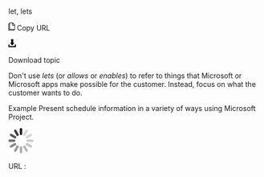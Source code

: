 # 

let, lets

![Copy URL](media/let-lets/Copy.png)
Copy URL

![Download](media/let-lets/Download.png)

Download topic

Don't use *lets* (or *allows* or *enables*) to refer to things that Microsoft or Microsoft apps make possible for the customer. Instead, focus on what the customer wants to do.

Example Present schedule information in a variety of ways using Microsoft Project.

![In progress](media/let-lets/activity-large.gif)

URL :
